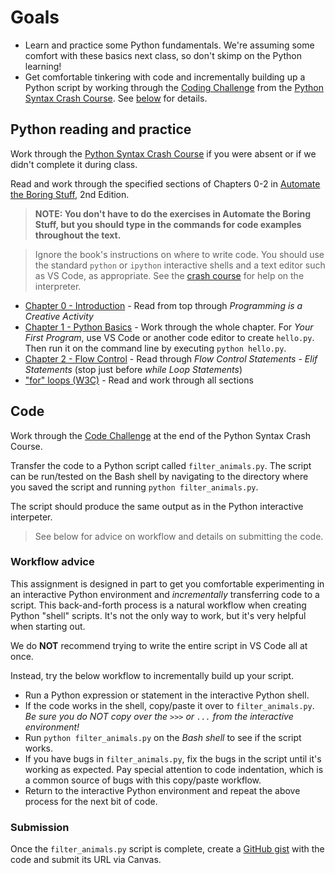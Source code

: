 # Goals

* Learn and practice some Python fundamentals. We're assuming some comfort with these basics next class, so don't skimp on the Python learning!
* Get comfortable tinkering with code and incrementally building up a Python script by working through the [Coding Challenge](#code) from the [Python Syntax Crash Course](/docs/python/python_syntax_crash_course.md). See [below](#code) for details.

## Python reading and practice

Work through the [Python Syntax Crash Course](/docs/python/python_syntax_crash_course.md) if you were absent or if we didn't complete it during class.

Read and work through the specified sections of Chapters 0-2 in [Automate the Boring Stuff][], 2nd Edition.

> **NOTE: You don't have to do the exercises in Automate the Boring Stuff, but you should type in the commands for code examples throughout the text.** 

> Ignore the book's instructions on where to write code. You should use the standard `python` or `ipython` interactive shells and a text editor such as VS Code, as appropriate. See the [crash course](/docs/python/python_syntax_crash_course.md#choose-a-shell) for help on the interpreter.

* [Chapter 0 - Introduction](https://automatetheboringstuff.com/2e/chapter0/) - Read from top through *Programming is a Creative Activity*
* [Chapter 1 - Python Basics](https://automatetheboringstuff.com/2e/chapter1/) - Work through the whole chapter. For *Your First Program*, use VS Code or another code editor to create `hello.py`. Then run it on the command line by executing `python hello.py`.
* [Chapter 2 - Flow Control](https://automatetheboringstuff.com/2e/chapter2/) - Read through *Flow Control Statements - Elif Statements* (stop just before *while Loop Statements*)
* ["for" loops (W3C)](https://www.w3schools.com/python/python_for_loops.asp) - Read and work through all sections

## Code

Work through the [Code Challenge](/docs/python/python_syntax_crash_course.md#code-challenge) at the end of the Python Syntax Crash Course.

Transfer the code to a Python script called `filter_animals.py`. The script can be run/tested on the Bash shell by navigating to the directory where you saved the script and running `python filter_animals.py`.

The script should produce the same output as in the Python interactive interpeter. 

> See below for advice on workflow and details on submitting the code.

### Workflow advice

This assignment is designed in part to get you comfortable experimenting in an interactive Python environment and *incrementally* transferring code to a script. This back-and-forth process is a natural workflow when creating Python "shell" scripts. It's not the only way to work, but it's very helpful when starting out.

We do **NOT** recommend trying to write the entire script in VS Code all at once.

Instead, try the below workflow to incrementally build up your script.

* Run a Python expression or statement in the interactive Python shell.
* If the code works in the shell, copy/paste it over to `filter_animals.py`. *Be sure you do NOT copy over the `>>>` or `...` from the interactive environment!*
* Run `python filter_animals.py` on the *Bash shell* to see if the script works.
* If you have bugs in `filter_animals.py`, fix the bugs in the script until it's working as expected. Pay special attention to code indentation, which is a common source of bugs with this copy/paste workflow.
* Return to the interactive Python environment and repeat the above process for the next bit of code.

### Submission

Once the `filter_animals.py` script is complete, create a [GitHub gist](https://docs.github.com/en/free-pro-team@latest/github/writing-on-github/creating-gists#creating-a-gist) with the code and submit its URL via Canvas.


[Automate the Boring Stuff]: https://automatetheboringstuff.com/2e/